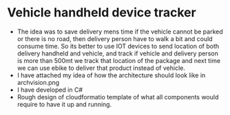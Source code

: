 # Vehicle handheld device tracker
- The idea was to save delivery mens time if the vehicle cannot be parked or there is no road, then delivery person have to walk a bit and could consume time. So its better to use IOT devices to send location of both delivery handheld and vehicle, and track if vehicle and delivery person is more than 500mt we track that location of the package and next time we can use ebike to deliver that product instead of vehicle.
- I have attached my idea of how the architecture should look like in archvision.png
- I have developed in C#
- Rough design of cloudformatio template of what all components would require to have it up and running.
  
